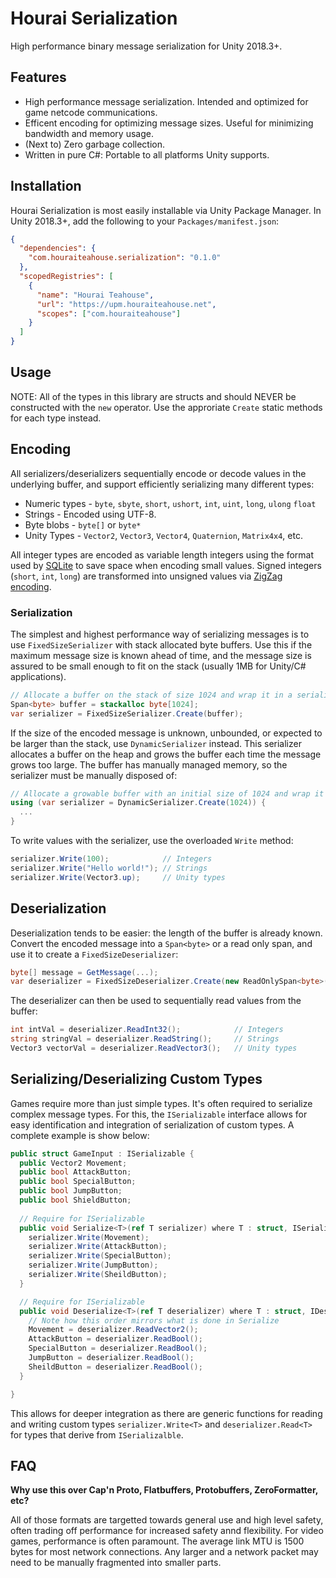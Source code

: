 # Hourai Serialization

High performance binary message serialization for Unity 2018.3+.

## Features

 * High performance message serialization. Intended and optimized for game netcode communications.
 * Efficent encoding for optimizing message sizes. Useful for minimizing bandwidth and memory usage.
 * (Next to) Zero garbage collection. 
 * Written in pure C#: Portable to all platforms Unity supports.

## Installation
Hourai Serialization is most easily installable via Unity Package Manager. In Unity 2018.3+,
add the following to your `Packages/manifest.json`:

```json
{
  "dependencies": {
    "com.houraiteahouse.serialization": "0.1.0"
  },
  "scopedRegistries": [
    {
      "name": "Hourai Teahouse",
      "url": "https://upm.houraiteahouse.net",
      "scopes": ["com.houraiteahouse"]
    }
  ]
}
```

## Usage

NOTE: All of the types in this library are structs and should NEVER be constructed
with the `new` operator. Use the approriate `Create` static methods for each type
instead.

## Encoding

All serializers/deserializers sequentially encode or decode values in the underlying 
buffer, and support efficiently serializing many different types:

 * Numeric types - `byte`, `sbyte`, `short`, `ushort`, `int`, `uint`, `long`, `ulong`
   `float`
 * Strings - Encoded using UTF-8.
 * Byte blobs - `byte[]` or `byte*`
 * Unity Types - `Vector2`, `Vector3`, `Vector4`, `Quaternion`, `Matrix4x4`, etc.

All integer types are encoded as variable length integers using the format used by 
[SQLite](https://sqlite.org/src4/doc/trunk/www/varint.wiki) to save space when 
encoding small values. Signed integers (`short`, `int`, `long`) are transformed into 
unsigned values via 
[ZigZag encoding](https://developers.google.com/protocol-buffers/docs/encoding#signed_integers).

### Serialization
The simplest and highest performance way of serializing messages is to use 
`FixedSizeSerializer` with stack allocated byte buffers. Use this if the maximum message
size is known ahead of time, and the message size is assured to be small enough to 
fit on the stack (usually 1MB for Unity/C# applications).

```csharp
// Allocate a buffer on the stack of size 1024 and wrap it in a serializer:
Span<byte> buffer = stackalloc byte[1024];
var serializer = FixedSizeSerializer.Create(buffer);
```

If the size of the encoded message is unknown, unbounded, or expected to be larger
than the stack, use `DynamicSerializer` instead. This serializer allocates a
buffer on the heap and grows the buffer each time the message grows too large. 
The buffer has manually managed memory, so the serializer must be manually disposed
of:

```csharp
// Allocate a growable buffer with an initial size of 1024 and wrap it in a serializer:
using (var serializer = DynamicSerializer.Create(1024)) {
  ...
}
```

To write values with the serializer, use the overloaded `Write` method:

```csharp
serializer.Write(100);            // Integers
serializer.Write("Hello world!"); // Strings
serializer.Write(Vector3.up);     // Unity types
```

## Deserialization
Deserialization tends to be easier: the length of the buffer is already known. 
Convert the encoded message into a `Span<byte>` or a read only span, and use it to 
create a `FixedSizeDeserializer`:

```csharp
byte[] message = GetMessage(...);
var deserializer = FixedSizeDeserializer.Create(new ReadOnlySpan<byte>(message));
```

The deserializer can then be used to sequentially read values from the buffer:

```csharp
int intVal = deserializer.ReadInt32();            // Integers
string stringVal = deserializer.ReadString();     // Strings
Vector3 vectorVal = deserializer.ReadVector3();   // Unity types
```

## Serializing/Deserializing Custom Types
Games require more than just simple types. It's often required to serialize complex
message types. For this, the `ISerializable` interface allows for easy identification
and integration of serialization of custom types. A complete example is show below:

```csharp
public struct GameInput : ISerializable {
  public Vector2 Movement;
  public bool AttackButton;
  public bool SpecialButton;
  public bool JumpButton;
  public bool ShieldButton;
  
  // Require for ISerializable
  public void Serialize<T>(ref T serializer) where T : struct, ISerializer {
    serializer.Write(Movement);
    serializer.Write(AttackButton);
    serializer.Write(SpecialButton);
    serializer.Write(JumpButton);
    serializer.Write(SheildButton);
  }

  // Require for ISerializable
  public void Deserialize<T>(ref T deserializer) where T : struct, IDeserializer {
    // Note how this order mirrors what is done in Serialize
    Movement = deserializer.ReadVector2();
    AttackButton = deserializer.ReadBool();
    SpecialButton = deserializer.ReadBool();
    JumpButton = deserializer.ReadBool();
    SheildButton = deserializer.ReadBool();
  }

}
```

This allows for deeper integration as there are generic functions for reading and 
writing custom types `serializer.Write<T>` and `deserializer.Read<T>` for types that 
derive from `ISerializalble`.

## FAQ

**Why use this over Cap'n Proto, Flatbuffers, Protobuffers, ZeroFormatter, etc?**

All of those formats are targetted towards general use and high level safety, often 
trading off performance for increased safety annd flexibility. For video games,
performance is often paramount. The average link MTU is 1500 bytes for most network
connections. Any larger and a network packet may need to be manually fragmented into 
smaller parts.